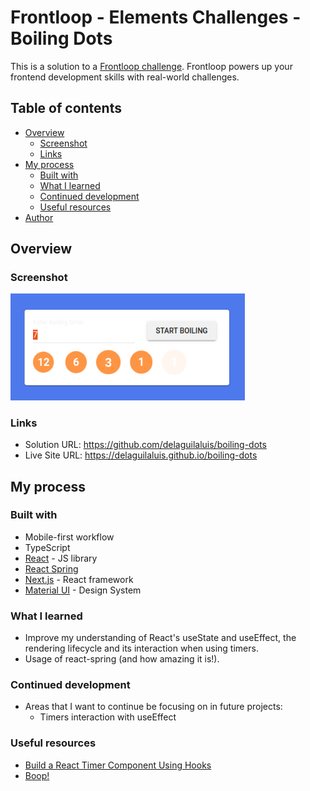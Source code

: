 # Frontloop - Elements Challenges - Boiling Dots

This is a solution to a [Frontloop challenge](https://frontloops.io/).
Frontloop powers up your frontend development skills with real-world challenges.

## Table of contents

- [Overview](#overview)
  - [Screenshot](#screenshot)
  - [Links](#links)
- [My process](#my-process)
  - [Built with](#built-with)
  - [What I learned](#what-i-learned)
  - [Continued development](#continued-development)
  - [Useful resources](#useful-resources)
- [Author](#author)

## Overview

### Screenshot

<img src="screenshot.png" alt="screenshot" width="375"/>

### Links

- Solution URL: https://github.com/delaguilaluis/boiling-dots
- Live Site URL: https://delaguilaluis.github.io/boiling-dots

## My process

### Built with

- Mobile-first workflow
- TypeScript
- [React](https://reactjs.org/) - JS library
- [React Spring](https://react-spring.dev/)
- [Next.js](https://nextjs.org/) - React framework
- [Material UI](https://mui.com/) - Design System

### What I learned

- Improve my understanding of React's useState and useEffect, the rendering
  lifecycle and its interaction when using timers.
- Usage of react-spring (and how amazing it is!).

### Continued development

- Areas that I want to continue be focusing on in future projects:
  - Timers interaction with useEffect

### Useful resources

- [Build a React Timer Component Using Hooks](https://upmostly.com/tutorials/build-a-react-timer-component-using-hooks)
- [Boop!](https://www.joshwcomeau.com/react/boop/)
